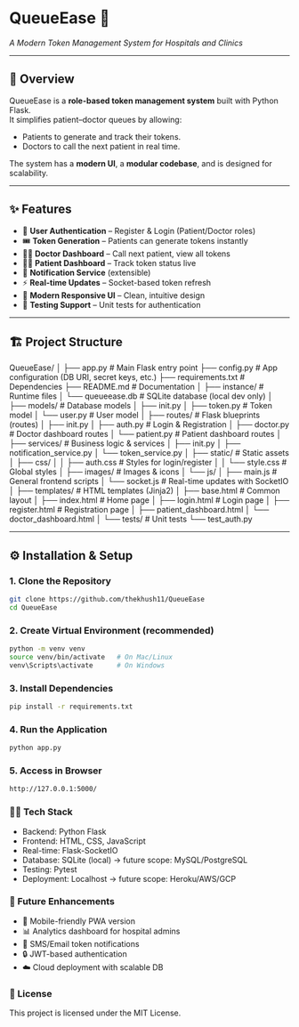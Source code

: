 # QueueEase 🚀

_A Modern Token Management System for Hospitals and Clinics_

---

## 📌 Overview

QueueEase is a **role-based token management system** built with Python Flask.  
It simplifies patient–doctor queues by allowing:

- Patients to generate and track their tokens.
- Doctors to call the next patient in real time.

The system has a **modern UI**, a **modular codebase**, and is designed for scalability.

---

## ✨ Features

- 🔑 **User Authentication** – Register & Login (Patient/Doctor roles)
- 🎟️ **Token Generation** – Patients can generate tokens instantly
- 🧑‍⚕️ **Doctor Dashboard** – Call next patient, view all tokens
- 👩‍⚕️ **Patient Dashboard** – Track token status live
- 🔔 **Notification Service** (extensible)
- ⚡ **Real-time Updates** – Socket-based token refresh
- 🎨 **Modern Responsive UI** – Clean, intuitive design
- 🧪 **Testing Support** – Unit tests for authentication

---

## 🏗️ Project Structure

QueueEase/
│
├── app.py # Main Flask entry point
├── config.py # App configuration (DB URI, secret keys, etc.)
├── requirements.txt # Dependencies
├── README.md # Documentation
│
├── instance/ # Runtime files
│ └── queueease.db # SQLite database (local dev only)
│
├── models/ # Database models
│ ├── init.py
│ ├── token.py # Token model
│ └── user.py # User model
│
├── routes/ # Flask blueprints (routes)
│ ├── init.py
│ ├── auth.py # Login & Registration
│ ├── doctor.py # Doctor dashboard routes
│ └── patient.py # Patient dashboard routes
│
├── services/ # Business logic & services
│ ├── init.py
│ ├── notification_service.py
│ └── token_service.py
│
├── static/ # Static assets
│ ├── css/
│ │ ├── auth.css # Styles for login/register
│ │ └── style.css # Global styles
│ ├── images/ # Images & icons
│ └── js/
│ ├── main.js # General frontend scripts
│ └── socket.js # Real-time updates with SocketIO
│
├── templates/ # HTML templates (Jinja2)
│ ├── base.html # Common layout
│ ├── index.html # Home page
│ ├── login.html # Login page
│ ├── register.html # Registration page
│ ├── patient_dashboard.html
│ └── doctor_dashboard.html
│
└── tests/ # Unit tests
└── test_auth.py

---

## ⚙️ Installation & Setup

### 1. Clone the Repository

```bash
git clone https://github.com/thekhush11/QueueEase
cd QueueEase
```

### 2. Create Virtual Environment (recommended)

```bash
python -m venv venv
source venv/bin/activate   # On Mac/Linux
venv\Scripts\activate      # On Windows
```

### 3. Install Dependencies

```bash
pip install -r requirements.txt
```

### 4. Run the Application

```bash
python app.py
```

### 5. Access in Browser

```bash
http://127.0.0.1:5000/
```

### 👩‍💻 Tech Stack

- Backend: Python Flask
- Frontend: HTML, CSS, JavaScript
- Real-time: Flask-SocketIO
- Database: SQLite (local) → future scope: MySQL/PostgreSQL
- Testing: Pytest
- Deployment: Localhost → future scope: Heroku/AWS/GCP

### 🚀 Future Enhancements

- 📱 Mobile-friendly PWA version
- 📊 Analytics dashboard for hospital admins
- 📩 SMS/Email token notifications
- 🔒 JWT-based authentication
- ☁️ Cloud deployment with scalable DB

### 📜 License

This project is licensed under the MIT License.
